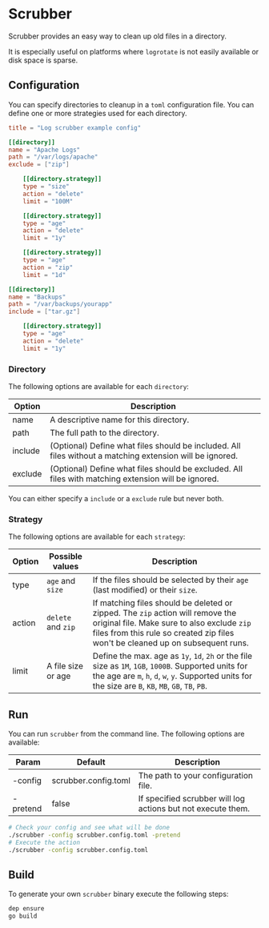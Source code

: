 # Scrubber

Scrubber provides an easy way to clean up old files in a directory.

It is especially useful on platforms where `logrotate` is not easily available or disk space is sparse.

## Configuration

You can specify directories to cleanup in a `toml` configuration file. You can define one or more strategies used for
each directory.

```toml
title = "Log scrubber example config"

[[directory]]
name = "Apache Logs"
path = "/var/logs/apache"
exclude = ["zip"]

    [[directory.strategy]]
    type = "size"
    action = "delete"
    limit = "100M"

    [[directory.strategy]]
    type = "age"
    action = "delete"
    limit = "1y"

    [[directory.strategy]]
    type = "age"
    action = "zip"
    limit = "1d"

[[directory]]
name = "Backups"
path = "/var/backups/yourapp"
include = ["tar.gz"]

    [[directory.strategy]]
    type = "age"
    action = "delete"
    limit = "1y"
```

### Directory

The following options are available for each `directory`:

| Option  | Description                                                                                              |
|---------|----------------------------------------------------------------------------------------------------------|
| name    | A descriptive name for this directory.                                                                   |
| path    | The full path to the directory.                                                                          |
| include | (Optional) Define what files should be included. All files without a matching extension will be ignored. |
| exclude | (Optional) Define what files should be excluded. All files with matching extension will be ignored.      |

You can either specify a `include` or a `exclude` rule but never both.

### Strategy

The following options are available for each `strategy`:

| Option | Possible values    | Description                                                                                                                                                                                                      |
|--------|--------------------|------------------------------------------------------------------------------------------------------------------------------------------------------------------------------------------------------------------|
| type   | `age` and `size`   | If the files should be selected by their `age` (last modified) or their `size`.                                                                                                                                  |
| action | `delete` and `zip` | If matching files should be deleted or zipped. The `zip` action will remove the original file. Make sure to also exclude `zip` files from this rule so created zip files won't be cleaned up on subsequent runs. |
| limit  | A file size or age | Define the max. age as `1y`, `1d`, `2h` or the file size as `1M`, `1GB`, `1000B`. Supported units for the age are `m`, `h`, `d`, `w`, `y`. Supported units for the size are `B`, `KB`, `MB`, `GB`, `TB`, `PB`.   |

## Run

You can run `scrubber` from the command line. The following options are available:


| Param    | Default              | Description                                                  |
|----------|----------------------|--------------------------------------------------------------|
| -config  | scrubber.config.toml |  The path to your configuration file.                        |
| -pretend | false                | If specified scrubber will log actions but not execute them. |

```bash
# Check your config and see what will be done
./scrubber -config scrubber.config.toml -pretend
# Execute the action
./scrubber -config scrubber.config.toml
```

## Build

To generate your own `scrubber` binary execute the following steps:

```bash
dep ensure
go build
```
